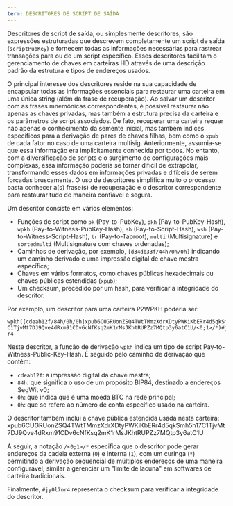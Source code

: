 ```yaml
---
term: DESCRITORES DE SCRIPT DE SAÍDA
---
```


Descritores de script de saída, ou simplesmente descritores, são expressões estruturadas que descrevem completamente um script de saída (`scriptPubKey`) e fornecem todas as informações necessárias para rastrear transações para ou de um script específico. Esses descritores facilitam o gerenciamento de chaves em carteiras HD através de uma descrição padrão da estrutura e tipos de endereços usados.

O principal interesse dos descritores reside na sua capacidade de encapsular todas as informações essenciais para restaurar uma carteira em uma única string (além da frase de recuperação). Ao salvar um descritor com as frases mnemônicas correspondentes, é possível restaurar não apenas as chaves privadas, mas também a estrutura precisa da carteira e os parâmetros de script associados. De fato, recuperar uma carteira requer não apenas o conhecimento da semente inicial, mas também índices específicos para a derivação de pares de chaves filhas, bem como o `xpub` de cada fator no caso de uma carteira multisig. Anteriormente, assumia-se que essa informação era implicitamente conhecida por todos. No entanto, com a diversificação de scripts e o surgimento de configurações mais complexas, essa informação poderia se tornar difícil de extrapolar, transformando esses dados em informações privadas e difíceis de serem forçadas bruscamente. O uso de descritores simplifica muito o processo: basta conhecer a(s) frase(s) de recuperação e o descritor correspondente para restaurar tudo de maneira confiável e segura.

Um descritor consiste em vários elementos:
* Funções de script como `pk` (Pay-to-PubKey), `pkh` (Pay-to-PubKey-Hash), `wpkh` (Pay-to-Witness-PubKey-Hash), `sh` (Pay-to-Script-Hash), `wsh` (Pay-to-Witness-Script-Hash), `tr` (Pay-to-Taproot), `multi` (Multisignature) e `sortedmulti` (Multisignature com chaves ordenadas);
* Caminhos de derivação, por exemplo, `[d34db33f/44h/0h/0h]` indicando um caminho derivado e uma impressão digital de chave mestra específica;
* Chaves em vários formatos, como chaves públicas hexadecimais ou chaves públicas estendidas (`xpub`);
* Um checksum, precedido por um hash, para verificar a integridade do descritor.

Por exemplo, um descritor para uma carteira P2WPKH poderia ser:

```text
wpkh([cdeab12f/84h/0h/0h]xpub6CUGRUonZSQ4TWtTMmzXdrXDtyPWKiKbERr4d5qkSmh5h17
C1TjvMt7DJ9Qve4dRxm91CDv6cNfKsq2mK1rMsJKhtRUPZz7MQtp3y6atC1U/<0;1>/*)#jy0l7n
r4
```
Neste descritor, a função de derivação `wpkh` indica um tipo de script Pay-to-Witness-Public-Key-Hash. É seguido pelo caminho de derivação que contém:
* `cdeab12f`: a impressão digital da chave mestra;
* `84h`: que significa o uso de um propósito BIP84, destinado a endereços SegWit v0;
* `0h`: que indica que é uma moeda BTC na rede principal;
* `0h`: que se refere ao número de conta específico usado na carteira.

O descritor também inclui a chave pública estendida usada nesta carteira:
xpub6CUGRUonZSQ4TWtTMmzXdrXDtyPWKiKbERr4d5qkSmh5h17C1TjvMt7DJ9Qve4dRxm91CDv6cNfKsq2mK1rMsJKhtRUPZz7MQtp3y6atC1U

A seguir, a notação `/<0;1>/*` especifica que o descritor pode gerar endereços da cadeia externa (`0`) e interna (`1`), com um curinga (`*`) permitindo a derivação sequencial de múltiplos endereços de uma maneira configurável, similar a gerenciar um "limite de lacuna" em softwares de carteira tradicionais.

Finalmente, `#jy0l7nr4` representa o checksum para verificar a integridade do descritor.